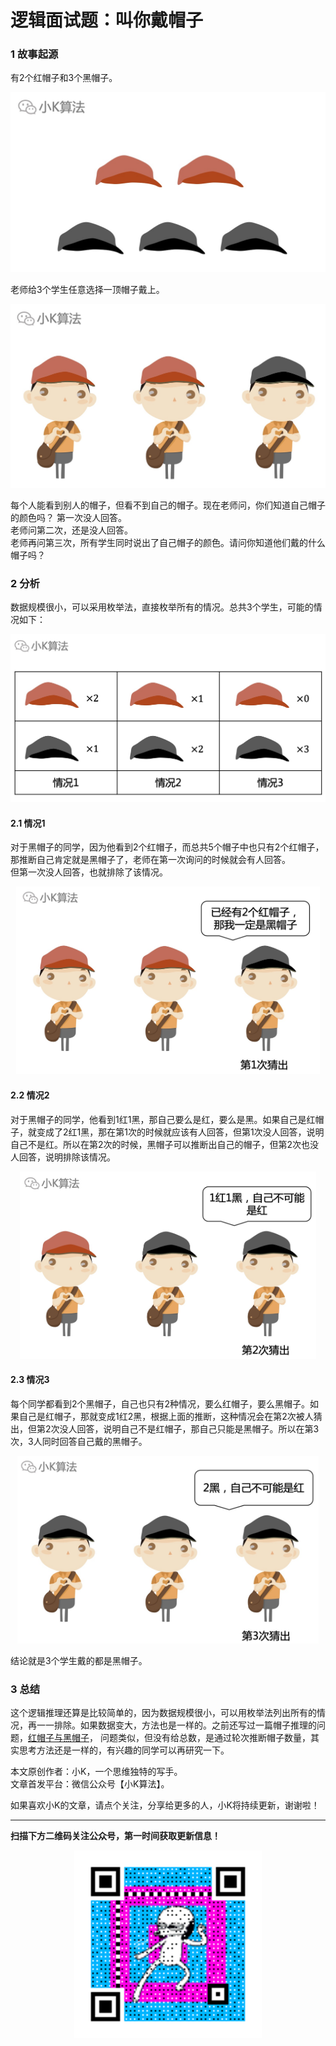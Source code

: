 # 逻辑面试题：叫你戴帽子

### 1 故事起源
有2个红帽子和3个黑帽子。
<div align=center><img src="img-戴帽子/p-1-1.jpg" style="max-height: 300px;"></div>

老师给3个学生任意选择一顶帽子戴上。
<div align=center><img src="img-戴帽子/p-1-2.jpg" style="max-height: 300px;"></div>

每个人能看到别人的帽子，但看不到自己的帽子。现在老师问，你们知道自己帽子的颜色吗？
第一次没人回答。  
老师问第二次，还是没人回答。  
老师再问第三次，所有学生同时说出了自己帽子的颜色。请问你知道他们戴的什么帽子吗？

### 2 分析
数据规模很小，可以采用枚举法，直接枚举所有的情况。总共3个学生，可能的情况如下：
<div align=center><img src="img-戴帽子/p-2-1.jpg" style="max-height: 300px;"></div>

#### 2.1 情况1
对于黑帽子的同学，因为他看到2个红帽子，而总共5个帽子中也只有2个红帽子，那推断自己肯定就是黑帽子了，老师在第一次询问的时候就会有人回答。  
但第一次没人回答，也就排除了该情况。
<div align=center><img src="img-戴帽子/p-2-2.jpg" style="max-height: 300px;"></div>

#### 2.2 情况2
对于黑帽子的同学，他看到1红1黑，那自己要么是红，要么是黑。如果自己是红帽子，就变成了2红1黑，那在第1次的时候就应该有人回答，但第1次没人回答，说明自己不是红。所以在第2次的时候，黑帽子可以推断出自己的帽子，但第2次也没人回答，说明排除该情况。
<div align=center><img src="img-戴帽子/p-2-3.jpg" style="max-height: 300px;"></div>

#### 2.3 情况3
每个同学都看到2个黑帽子，自己也只有2种情况，要么红帽子，要么黑帽子。如果自己是红帽子，那就变成1红2黑，根据上面的推断，这种情况会在第2次被人猜出，但第2次没人回答，说明自己不是红帽子，那自己只能是黑帽子。所以在第3次，3人同时回答自己戴的黑帽子。
<div align=center><img src="img-戴帽子/p-2-4.jpg" style="max-height: 300px;"></div>

结论就是3个学生戴的都是黑帽子。

### 3 总结
这个逻辑推理还算是比较简单的，因为数据规模很小，可以用枚举法列出所有的情况，再一一排除。如果数据变大，方法也是一样的。之前还写过一篇帽子推理的问题，[红帽子与黑帽子](/logic/2021/4/帽子.html)， 问题类似，但没有给总数，是通过轮次推断帽子数量，其实思考方法还是一样的，有兴趣的同学可以再研究一下。

本文原创作者：小K，一个思维独特的写手。  
文章首发平台：微信公众号【小K算法】。  

如果喜欢小K的文章，请点个关注，分享给更多的人，小K将持续更新，谢谢啦！

---
**扫描下方二维码关注公众号，第一时间获取更新信息！**  
<div align=center><img src="../../../qrcode.gif" style="max-height: 300px;"></div>
